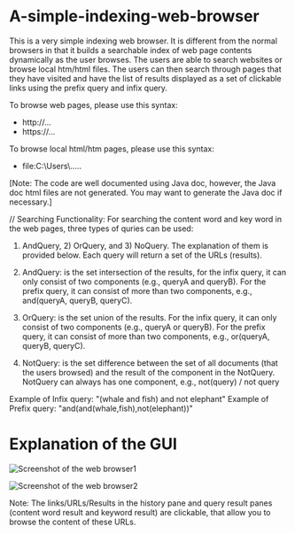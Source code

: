 # A-simple-indexing-web-browser
This is a very simple indexing web browser. It is different from the normal browsers in that it builds a searchable index of web page contents dynamically as the user browses. The users are able to search websites or browse local htm/html files. The users can then search through pages that they have visited and have the list of results displayed as a set of clickable links using the prefix query and infix query.

To browse web pages, please use this syntax:
<ul> 
  <li>http://...</li>
  <li>https://...</li>
</ul>

To browse local html/htm pages, please use this syntax:
<ul>
  <li>file:C:\Users\.....</li>
</ul>

[Note: The code are well documented using Java doc, however, the Java doc html files are not generated. You may want to generate the Java doc if necessary.]

// Searching Functionality:
For searching the content word and key word in the web pages, three types of quries can be used:
1) AndQuery, 2) OrQuery, and 3) NoQuery. The explanation of them is provided below. Each query will return a set of the URLs (results).

1) AndQuery: is the set intersection of the results, for the infix query, it can only consist of two components (e.g., queryA and queryB). For the prefix query, it can consist of more than two components, e.g., and(queryA, queryB, queryC). 

2) OrQuery: is the set union of the results. For the infix query, it can only consist of two components (e.g., queryA or queryB). For the prefix query, it can consist of more than two components, e.g., or(queryA, queryB, queryC).

3) NotQuery: is the set difference between the set of all documents (that the users browsed) and the result of the component in the NotQuery. NotQuery can always has one component, e.g., not(query) / not query

Example of Infix query: 
"(whale and fish) and not elephant"
Example of Prefix query:
"and(and(whale,fish),not(elephant))"


<h1> Explanation of the GUI </h1>

![Screenshot of the web browser1](https://user-images.githubusercontent.com/45169791/58969625-ec993180-87af-11e9-9a8b-4b3d5fe7fa64.PNG)

![Screenshot of the web browser2](https://user-images.githubusercontent.com/45169791/58970136-b8724080-87b0-11e9-9b60-38b4c643c001.PNG)

Note: The links/URLs/Results in the history pane and query result panes (content word result and keyword result) are clickable, that allow you to browse the content of these URLs.




